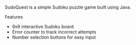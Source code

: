 SudoQuest is a simple Sudoku puzzle game built using Java. 

 Features
- 9x9 interactive Sudoku board
- Error counter to track incorrect attempts
- Number selection buttons for easy input
